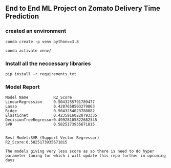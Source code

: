 ## End to End ML Project on Zomato Delivery Time Prediction

### created an environment
```
conda create -p venv python==3.8

conda activate venv/
```
### Install all the neccessary libraries
```
pip install -r requirements.txt
```
### Model Report

```
Model Name	         R2_Score
LinearRegression	 0.5043255791789477
Lasso	             0.4287658503279863
Ridge	             0.5043254023788882
Elasticnet	         0.42359160220793335
DecisionTreeRegressor0.49928105822682345
SVR                  0.5825173935671815


Best Model:SVR (Support Vector Regressor)
R2_Score:0.5825173935671815
```
```
The models giving very less score as so there is need to do hyper parameter tuning for which i will update this repo further in upcoming days
```